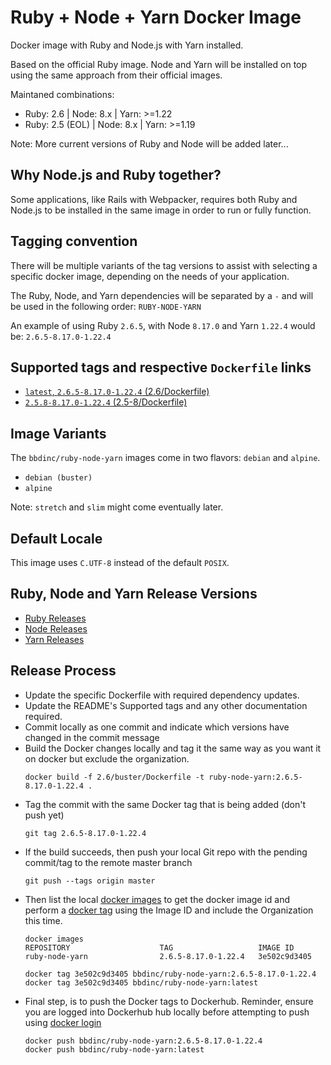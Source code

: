 # Ruby + Node + Yarn Docker Image

Docker image with Ruby and Node.js with Yarn installed.

Based on the official Ruby image. Node and Yarn will be installed on top using the same approach from their official images.

Maintaned combinations:

- Ruby: 2.6       |    Node: 8.x    |    Yarn: >=1.22
- Ruby: 2.5 (EOL) |    Node: 8.x    |    Yarn: >=1.19

Note: More current versions of Ruby and Node will be added later...

## Why Node.js and Ruby together?

Some applications, like Rails with Webpacker, requires both Ruby and Node.js to be installed in the same image in order to run or fully function.

## Tagging convention

There will be multiple variants of the tag versions to assist with selecting a specific docker image, depending on the needs of your application.

The Ruby, Node, and Yarn dependencies will be separated by a `-` and will be used in the following order: `RUBY-NODE-YARN`

An example of using Ruby `2.6.5`, with Node `8.17.0` and Yarn `1.22.4` would be: `2.6.5-8.17.0-1.22.4`

## Supported tags and respective `Dockerfile` links

- [`latest`, `2.6.5-8.17.0-1.22.4` (2.6/Dockerfile)](https://github.com/BBD-Development/docker-ruby-node-yarn/blob/master/2.6/buster/Dockerfile)
- [`2.5.8-8.17.0-1.22.4` (2.5-8/Dockerfile)](https://github.com/BBD-Development/docker-ruby-node-yarn/blob/master/2.5-8/buster/Dockerfile)

## Image Variants

The `bbdinc/ruby-node-yarn` images come in two flavors: `debian` and `alpine`.

- `debian (buster)`
- `alpine`

Note: `stretch` and `slim` might come eventually later.

## Default Locale

This image uses `C.UTF-8` instead of the default `POSIX`.

## Ruby, Node and Yarn Release Versions
- [Ruby Releases](https://www.ruby-lang.org/en/downloads/releases/)
- [Node Releases](https://nodejs.org/en/download/releases/)
- [Yarn Releases](https://github.com/yarnpkg/yarn/releases)

## Release Process

- Update the specific Dockerfile with required dependency updates.
- Update the README's Supported tags and any other documentation required.
- Commit locally as one commit and indicate which versions have changed in the commit message
- Build the Docker changes locally and tag it the same way as you want it on docker but exclude the organization.
    ```
    docker build -f 2.6/buster/Dockerfile -t ruby-node-yarn:2.6.5-8.17.0-1.22.4 .
    ```
- Tag the commit with the same Docker tag that is being added (don't push yet)
    ```
    git tag 2.6.5-8.17.0-1.22.4
    ```
- If the build succeeds, then push your local Git repo with the pending commit/tag to the remote master branch
    ```
    git push --tags origin master
    ```
- Then list the local [docker images](https://docs.docker.com/engine/reference/commandline/images/) to get the docker image id and perform a [docker tag](https://docs.docker.com/engine/reference/commandline/tag/) using the Image ID and include the Organization this time.
    ```
    docker images
    REPOSITORY                    TAG                   IMAGE ID
    ruby-node-yarn                2.6.5-8.17.0-1.22.4   3e502c9d3405

    docker tag 3e502c9d3405 bbdinc/ruby-node-yarn:2.6.5-8.17.0-1.22.4
    docker tag 3e502c9d3405 bbdinc/ruby-node-yarn:latest
    ```
- Final step, is to push the Docker tags to Dockerhub. Reminder, ensure you are logged into Dockerhub hub locally before attempting to push using [docker login](https://docs.docker.com/engine/reference/commandline/login/)
    ```
    docker push bbdinc/ruby-node-yarn:2.6.5-8.17.0-1.22.4
    docker push bbdinc/ruby-node-yarn:latest
    ```
